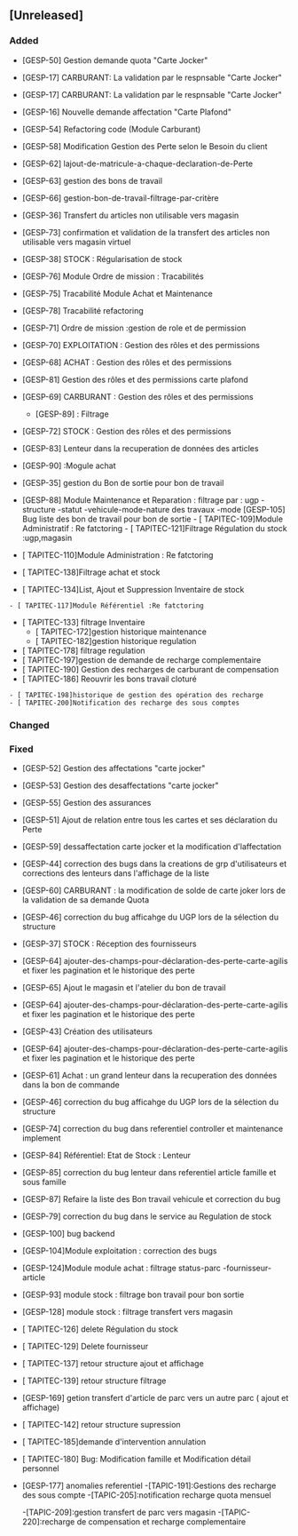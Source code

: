 
## [Unreleased]


### Added
  - [GESP-50] Gestion demande quota "Carte Jocker"
  - [GESP-17] CARBURANT: La validation par le respnsable "Carte Jocker"
  - [GESP-17] CARBURANT: La validation par le respnsable "Carte Jocker"
  - [GESP-16] Nouvelle demande affectation "Carte Plafond"
  - [GESP-54] Refactoring code (Module Carburant)
  - [GESP-58] Modification Gestion des Perte selon le Besoin du client
  - [GESP-62] lajout-de-matricule-a-chaque-declaration-de-Perte
  - [GESP-63] gestion des bons de travail
  - [GESP-66] gestion-bon-de-travail-filtrage-par-critère
  - [GESP-36] Transfert du articles non utilisable vers magasin 
  - [GESP-73] confirmation et validation de la transfert des articles non utilisable vers magasin  virtuel
  - [GESP-38] STOCK : Régularisation de stock
  - [GESP-76] Module Ordre de mission : Tracabilités 
  - [GESP-75] Tracabilité Module Achat et Maintenance 
  - [GESP-78] Tracabilité refactoring 
  - [GESP-71] Ordre de mission :gestion de role et de permission 
  
  - [GESP-70] EXPLOITATION : Gestion des rôles et des permissions
  - [GESP-68] ACHAT : Gestion des rôles et des permissions

  - [GESP-81] Gestion des rôles et des permissions carte plafond
  - [GESP-69] CARBURANT : Gestion des rôles et des permissions
    - [GESP-89]  : Filtrage 
  - [GESP-72] STOCK : Gestion des rôles et des permissions
  - [GESP-83] Lenteur dans la recuperation de données des articles
   - [GESP-90] :Mogule achat
  - [GESP-35] gestion du Bon de sortie pour bon de travail
  
   - [GESP-88] Module Maintenance et Reparation : filtrage par : ugp -structure -statut -vehicule-mode-nature des travaux -mode
   [GESP-105] Bug liste des bon de travail pour bon de sortie
    - [ TAPITEC-109]Module Administratif : Re fatctoring
    - [ TAPITEC-121]Filtrage Régulation du stock :ugp,magasin
   - [ TAPITEC-110]Module Administration : Re fatctoring
   - [ TAPITEC-138]Filtrage achat et stock
   - [ TAPITEC-134]List, Ajout et Suppression  Inventaire de stock

    - [ TAPITEC-117]Module Référentiel :Re fatctoring
  - [ TAPITEC-133] filtrage Inventaire
    - [ TAPITEC-172]gestion historique maintenance
    - [ TAPITEC-182]gestion historique regulation
  - [ TAPITEC-178] filtrage regulation
  - [ TAPITEC-197]gestion de demande de recharge complementaire 
  - [ TAPITEC-190] Gestion des recharges de carburant de compensation
   - [ TAPITEC-186] Reouvrir les bons travail cloturé
  
    - [ TAPITEC-198]historique de gestion des opération des recharge 
    - [ TAPITEC-200]Notification des recharge des sous comptes
### Changed

### Fixed

  - [GESP-52] Gestion des affectations "carte jocker"
  - [GESP-53] Gestion des desaffectations "carte jocker"
  - [GESP-55] Gestion des assurances 
  - [GESP-51] Ajout de relation entre tous les cartes et ses déclaration du Perte
  - [GESP-59] dessaffectation carte jocker et la modification d'laffectation
  - [GESP-44] correction des bugs dans la creations de grp d'utilisateurs et corrections des lenteurs dans l'affichage de la liste
  - [GESP-60] CARBURANT : la modification de solde de carte joker lors de la validation de sa demande Quota
  - [GESP-46] correction du bug afficahge du UGP lors de la sélection du structure
  - [GESP-37] STOCK : Réception des fournisseurs
  - [GESP-64] ajouter-des-champs-pour-déclaration-des-perte-carte-agilis et fixer les pagination et le historique des perte
  - [GESP-65] Ajout le magasin et l'atelier du bon de travail  
  - [GESP-64] ajouter-des-champs-pour-déclaration-des-perte-carte-agilis et fixer les pagination et le historique des perte
  - [GESP-43] Création des utilisateurs
  - [GESP-64] ajouter-des-champs-pour-déclaration-des-perte-carte-agilis et fixer les pagination et le historique des perte
  - [GESP-61] Achat : un grand lenteur dans la recuperation des données dans la bon de commande
  - [GESP-46] correction du bug afficahge du UGP lors de la sélection du structure
  - [GESP-74] correction du bug dans referentiel controller et maintenance implement 
  - [GESP-84] Référentiel: Etat de Stock : Lenteur
  - [GESP-85] correction du bug lenteur dans referentiel article famille et sous famille
  - [GESP-87] Refaire la liste des Bon travail vehicule et correction du bug
 - [GESP-79] correction du bug dans le service au Regulation de stock
 - [GESP-100] bug backend 
 - [GESP-104]Module exploitation : correction des bugs

 - [GESP-124]Module module achat : filtrage status-parc -fournisseur-article

- [GESP-93] module stock : filtrage bon travail pour bon sortie
- [GESP-128] module stock : filtrage transfert vers magasin
- [ TAPITEC-126] delete Régulation du stock
- [ TAPITEC-129] Delete fournisseur
- [ TAPITEC-137] retour structure ajout et affichage
- [ TAPITEC-139] retour structure filtrage

- [GESP-169] getion transfert d'article de parc vers un autre parc ( ajout et affichage)
 - [ TAPITEC-142] retour structure supression
  - [ TAPITEC-185]demande d'intervention annulation
 
- [ TAPITEC-180]  Bug: Modification famille et Modification détail personnel
 - [GESP-177] anomalies referentiel 
  -[TAPIC-191]:Gestions des recharge des sous compte
   -[TAPIC-205]:notification recharge quota mensuel

   -[TAPIC-209]:gestion transfert de parc vers magasin
    -[TAPIC-220]:recharge de compensation et recharge complementaire
 
